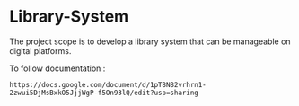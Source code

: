 # Library-System
The project scope is to develop a library system that can be manageable on digital platforms.


To follow documentation : 

	https://docs.google.com/document/d/1pT8N82vrhrn1-2zwui5DjMsBxkO5JjjWgP-f5On93lQ/edit?usp=sharing
